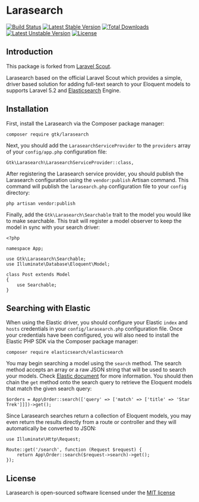 # Larasearch

[![Build Status](https://travis-ci.org/cuonggt/larasearch.svg?branch=master)](https://travis-ci.org/cuonggt/larasearch)
[![Latest Stable Version](https://poser.pugx.org/gtk/larasearch/v/stable)](https://packagist.org/packages/gtk/larasearch)
[![Total Downloads](https://poser.pugx.org/gtk/larasearch/downloads)](https://packagist.org/packages/gtk/larasearch)
[![Latest Unstable Version](https://poser.pugx.org/gtk/larasearch/v/unstable)](https://packagist.org/packages/gtk/larasearch)
[![License](https://poser.pugx.org/gtk/larasearch/license)](https://packagist.org/packages/gtk/larasearch)

## Introduction

This package is forked from [Laravel Scout](https://github.com/laravel/scout).

Larasearch based on the official Laravel Scout which provides a simple, driver based solution for adding full-text search to your Eloquent models to supports Laravel 5.2 and [Elasticsearch](https://www.elastic.co/) Engine.

## Installation

First, install the Larasearch via the Composer package manager:

    composer require gtk/larasearch

Next, you should add the `LarasearchServiceProvider` to the `providers` array of your `config/app.php` configuration file:

    Gtk\Larasearch\LarasearchServiceProvider::class,

After registering the Larasearch service provider, you should publish the Larasearch configuration using the `vendor:publish` Artisan command. This command will publish the `larasearch.php` configuration file to your `config` directory:

    php artisan vendor:publish

Finally, add the `Gtk\Larasearch\Searchable` trait to the model you would like to make searchable. This trait will register a model observer to keep the model in sync with your search driver:

    <?php

    namespace App;

    use Gtk\Larasearch\Searchable;
    use Illuminate\Database\Eloquent\Model;

    class Post extends Model
    {
        use Searchable;
    }

## Searching with Elastic

When using the Elastic driver, you should configure your Elastic `index` and `hosts` credentials in your `config/larasearch.php` configuration file. Once your credentials have been configured, you will also need to install the Elastic PHP SDK via the Composer package manager:

    composer require elasticsearch/elasticsearch
    
You may begin searching a model using the `search` method. The search method accepts an array or a raw JSON string that will be used to search your models. Check [Elastic document](https://www.elastic.co/guide/en/elasticsearch/client/php-api/current/_search_operations.html) for more information. You should then chain the `get` method onto the search query to retrieve the Eloquent models that match the given search query:

    $orders = App\Order::search(['query' => ['match' => ['title' => 'Star Trek']]])->get();

Since Larasearch searches return a collection of Eloquent models, you may even return the results directly from a route or controller and they will automatically be converted to JSON:

    use Illuminate\Http\Request;

    Route::get('/search', function (Request $request) {
        return App\Order::search($request->search)->get();
    });
    
## License

Larasearch is open-sourced software licensed under the [MIT license](http://opensource.org/licenses/MIT)
